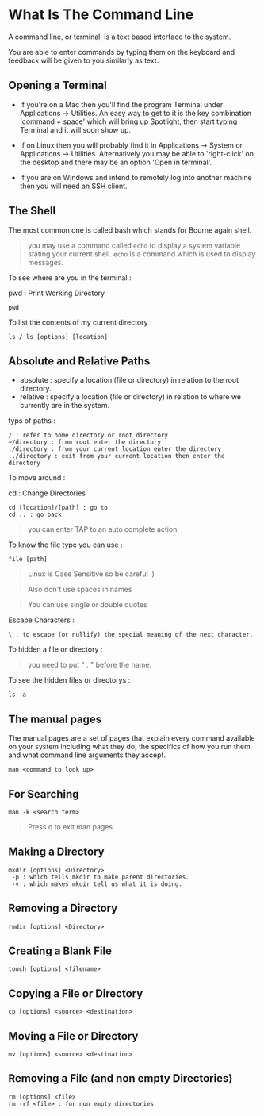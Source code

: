 # What Is The Command Line

A command line, or terminal, is a text based interface to the system.

You are able to enter commands by typing them on the keyboard and feedback will be given to you similarly as text.

## Opening a Terminal

- If you're on a Mac then you'll find the program Terminal under Applications -> Utilities. An easy way to get to it is the key combination 'command + space' which will bring up Spotlight, then start typing Terminal and it will soon show up.

- If on Linux then you will probably find it in Applications -> System or Applications -> Utilities. Alternatively you may be able to 'right-click' on the desktop and there may be an option 'Open in terminal'.

- If you are on Windows and intend to remotely log into another machine then you will need an SSH client.

## The Shell

The most common one is called bash which stands for Bourne again shell.

> you may use a command called `echo` to display a system variable stating your current shell. `echo` is a command which is used to display messages.

To see where are you in the terminal :

pwd : Print Working Directory

```
pwd
```

To list the contents of my current directory :

```
ls / ls [options] [location]
```

## Absolute and Relative Paths

- absolute : specify a location (file or directory) in relation to the root directory.
- relative : specify a location (file or directory) in relation to where we currently are in the system.

typs of paths :

```
/ : refer to home directory or root directory
~/directory : from root enter the directory
./directory : from your current location enter the directory
../directory : exit from your current location then enter the directory
```

To move around :

cd : Change Directories

```
cd [location]/[path] : go to
cd .. : go back
```

> you can enter TAP to an auto complete action.

To know the file type you can use :

```
file [path]
```

> Linux is Case Sensitive so be careful :)

> Also don't use spaces in names

> You can use single or double quotes

Escape Characters :

```
\ : to escape (or nullify) the special meaning of the next character.
```

To hidden a file or directory :

> you need to put " . " before the name.

To see the hidden files or directorys :

```
ls -a
```

## The manual pages

The manual pages are a set of pages that explain every command available on your system including what they do, the specifics of how you run them and what command line arguments they accept.

```
man <command to look up>
```

## For Searching

```
man -k <search term>
```

> Press q to exit man pages

## Making a Directory

```
mkdir [options] <Directory>
 -p : which tells mkdir to make parent directories.
 -v : which makes mkdir tell us what it is doing.
```

## Removing a Directory

```
rmdir [options] <Directory>
```

## Creating a Blank File

```
touch [options] <filename>
```

## Copying a File or Directory

```
cp [options] <source> <destination>
```

## Moving a File or Directory

```
mv [options] <source> <destination>
```

## Removing a File (and non empty Directories)

```
rm [options] <file>
rm -rf <file> : for non empty directories
```

